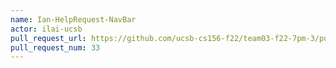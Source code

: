 ```yaml
---
name: Ian-HelpRequest-NavBar
actor: ilai-ucsb
pull_request_url: https://github.com/ucsb-cs156-f22/team03-f22-7pm-3/pull/33
pull_request_num: 33
---
```

